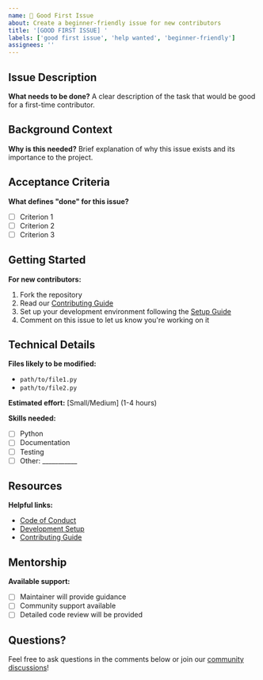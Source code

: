 ```yaml
---
name: 🌟 Good First Issue
about: Create a beginner-friendly issue for new contributors
title: '[GOOD FIRST ISSUE] '
labels: ['good first issue', 'help wanted', 'beginner-friendly']
assignees: ''
---
```


## Issue Description
**What needs to be done?**
A clear description of the task that would be good for a first-time contributor.

## Background Context
**Why is this needed?**
Brief explanation of why this issue exists and its importance to the project.

## Acceptance Criteria
**What defines "done" for this issue?**
- [ ] Criterion 1
- [ ] Criterion 2
- [ ] Criterion 3

## Getting Started
**For new contributors:**
1. Fork the repository
2. Read our [Contributing Guide](../../CONTRIBUTING.md)
3. Set up your development environment following the [Setup Guide](../../docs/getting_started.md)
4. Comment on this issue to let us know you're working on it

## Technical Details
**Files likely to be modified:**
- `path/to/file1.py`
- `path/to/file2.py`

**Estimated effort:** [Small/Medium] (1-4 hours)

**Skills needed:**
- [ ] Python
- [ ] Documentation
- [ ] Testing
- [ ] Other: ___________

## Resources
**Helpful links:**
- [Code of Conduct](../../CODE_OF_CONDUCT.md)
- [Development Setup](../../docs/getting_started.md)
- [Contributing Guide](../../CONTRIBUTING.md)

## Mentorship
**Available support:**
- [ ] Maintainer will provide guidance
- [ ] Community support available
- [ ] Detailed code review will be provided

## Questions?
Feel free to ask questions in the comments below or join our [community discussions](https://github.com/Abhay-Cerberus/MultiProdigy/discussions)!